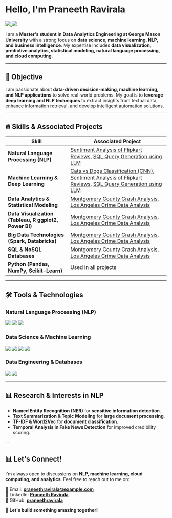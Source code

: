# Hello, I'm Praneeth Ravirala

<a href="https://www.linkedin.com/in/praneeth-ravirala-521714178">
    <img src="https://img.shields.io/badge/-LinkedIn-0072b1?&style=for-the-badge&logo=linkedin&logoColor=white" />
</a>

<a href="https://github.com/praneethravirala">
    <img src="https://img.shields.io/badge/-GitHub-000000?&style=for-the-badge&logo=github&logoColor=white" />
</a>

I am a **Master's student in Data Analytics Engineering at George Mason University** with a strong focus on **data science, machine learning, NLP, and business intelligence**. My expertise includes **data visualization, predictive analytics, statistical modeling, natural language processing, and cloud computing**.

---

## 🎯 Objective
I am passionate about **data-driven decision-making, machine learning, and NLP applications** to solve real-world problems. My goal is to **leverage deep learning and NLP techniques** to extract insights from textual data, enhance information retrieval, and develop intelligent automation solutions.

---

## 🔥 Skills & Associated Projects

| **Skill**                                      | **Associated Project** |
|------------------------------------------------|------------------------|
| **Natural Language Processing (NLP)**          | [Sentiment Analysis of Flipkart Reviews](https://github.com/praneethravirala/Sentiment-Analysis-of-Flipkart-Reviews-Data), [SQL Query Generation using LLM](https://github.com/praneethravirala/Code-Generation-LLM) |
| **Machine Learning & Deep Learning**           | [Cats vs Dogs Classification (CNN)](https://github.com/praneethravirala/Cats-vs-Dogs-Classification-using-CNN-Python-Keras), [Sentiment Analysis of Flipkart Reviews](https://github.com/praneethravirala/Sentiment-Analysis-of-Flipkart-Reviews-Data), [SQL Query Generation using LLM](https://github.com/praneethravirala/Code-Generation-LLM) |
| **Data Analytics & Statistical Modeling**      | [Montgomery County Crash Analysis](https://github.com/praneethravirala/Montgomery-Crash-Analysis), [Los Angeles Crime Data Analysis](https://github.com/praneethravirala/LA-Crime-Data-Analysis) |
| **Data Visualization (Tableau, R ggplot2, Power BI)** | [Montgomery County Crash Analysis](https://github.com/praneethravirala/Montgomery-Crash-Analysis), [Los Angeles Crime Data Analysis](https://github.com/praneethravirala/LA-Crime-Data-Analysis) |
| **Big Data Technologies (Spark, Databricks)**  | [Montgomery County Crash Analysis](https://github.com/praneethravirala/Montgomery-Crash-Analysis), [Los Angeles Crime Data Analysis](https://github.com/praneethravirala/LA-Crime-Data-Analysis) |
| **SQL & NoSQL Databases**                      | [Montgomery County Crash Analysis](https://github.com/praneethravirala/Montgomery-Crash-Analysis), [Los Angeles Crime Data Analysis](https://github.com/praneethravirala/LA-Crime-Data-Analysis) |
| **Python (Pandas, NumPy, Scikit-Learn)**       | Used in all projects |

---

## 🛠️ Tools & Technologies

### **Natural Language Processing (NLP)**
<div>
    <img src="https://img.shields.io/badge/-spaCy-09A3D5?&style=for-the-badge&logo=spacy&logoColor=white" />
    <img src="https://img.shields.io/badge/-NLTK-4C4C4C?&style=for-the-badge&logo=python&logoColor=white" />
    <img src="https://img.shields.io/badge/-Transformers-EE4C2C?&style=for-the-badge&logo=HuggingFace&logoColor=white" />
</div>

### **Data Science & Machine Learning**
<div>
    <img src="https://img.shields.io/badge/-Python-3776AB?&style=for-the-badge&logo=python&logoColor=white" />
    <img src="https://img.shields.io/badge/-Jupyter_Notebook-F37626?&style=for-the-badge&logo=jupyter&logoColor=white" />
    <img src="https://img.shields.io/badge/-Scikit_Learn-F7931E?&style=for-the-badge&logo=scikit-learn&logoColor=white" />
    <img src="https://img.shields.io/badge/-TensorFlow-FF6F00?&style=for-the-badge&logo=tensorflow&logoColor=white" />
</div>

### **Data Engineering & Databases**
<div>
    <img src="https://img.shields.io/badge/-SQL-4479A1?&style=for-the-badge&logo=mysql&logoColor=white" />
    <img src="https://img.shields.io/badge/-Apache_Spark-E25A1C?&style=for-the-badge&logo=apachespark&logoColor=white" />
</div>

---

## 📊 Research & Interests in NLP
- **Named Entity Recognition (NER)** for **sensitive information detection**.
- **Text Summarization & Topic Modeling** for **large document processing**.
- **TF-IDF & Word2Vec** for **document classification**.
- **Temporal Analysis in Fake News Detection** for improved credibility scoring.

--

## 📊 Let's Connect!
I'm always open to discussions on **NLP, machine learning, cloud computing, and analytics**. Feel free to reach out to me on:

📧 Email: **praneethravirala@example.com**  
🔗 LinkedIn: [**Praneeth Ravirala**](https://www.linkedin.com/in/praneeth-ravirala-521714178)  
🐙 GitHub: [**praneethravirala**](https://github.com/praneethravirala)  

🚀 **Let's build something amazing together!**
